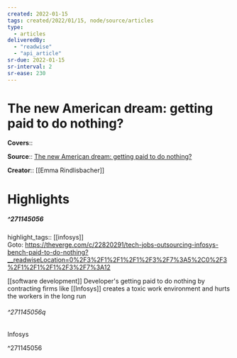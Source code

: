 ```yaml
---
created: 2022-01-15
tags: created/2022/01/15, node/source/articles
type: 
  - articles
deliveredBy: 
  - "readwise"
  - "api_article"
sr-due: 2022-01-15
sr-interval: 2
sr-ease: 230
---
```

# The new American dream: getting paid to do nothing?

**Covers**:: 

**Source**:: [The new American dream: getting paid to do nothing?](https://theverge.com/c/22820291/tech-jobs-outsourcing-infosys-bench-paid-to-do-nothing)

**Creator**:: [[Emma Rindlisbacher]]

# Highlights
##### ^271145056

highlight_tags:: [[infosys]]   
Goto: https://theverge.com/c/22820291/tech-jobs-outsourcing-infosys-bench-paid-to-do-nothing?__readwiseLocation=0%2F3%2F1%2F1%2F1%2F3%2F7%3A5%2C0%2F3%2F1%2F1%2F1%2F3%2F7%3A12  

[[software development]] Developer's getting paid to do nothing by contracting firms like [[Infosys]] creates a toxic work environment and hurts the workers in the long run  

###### ^271145056q

Infosys 

^271145056

